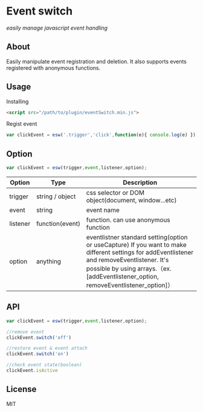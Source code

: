 # Event switch
_easily manage javascript event handling_

## About
Easily manipulate event registration and deletion.
It also supports events registered with anonymous functions.

## Usage
Installing
```html
<script src="/path/to/plugin/eventSwitch.min.js">
```
Regist event
```js
var clickEvent = esw('.trigger','click',function(e){ console.log(e) });
```

## Option

```js
var clickEvent = esw(trigger,event,listener,option);
```

Option | Type | Description
------ | ---- | -----------
trigger | string / object | css selector or DOM object(document, window...etc)
event | string | event name
listener | function(event) | function. can use anonymous function
option |anything | eventlistner standard setting(option or useCapture) If you want to make different settings for addEventlistener and removeEventlistener. It's possible by using arrays.（ex. [addEventlistener_option, removeEventlistener_option]）


## API

```js
var clickEvent = esw(trigger,event,listener,option);

//remove event
clickEvent.switch('off')

//restore event & event attach
clickEvent.switch('on')

//check event state(boolean) 
clickEvent.isActive
```

## License
MIT